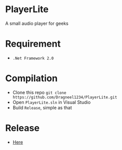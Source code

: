 # PlayerLite
A small audio player for geeks

# Requirement
* `.Net Framework 2.0`

# Compilation
* Clone this repo `git clone https://github.com/Dragneel1234/PlayerLite.git`
* Open  `PlayerLite.sln` in Visual Studio
* Build `Release`, simple as that

# Release
* [Here][1]

[1]: https://github.com/Dragneel1234/PlayerLite/releases/latest "Latest Releases"
